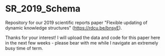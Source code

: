 # SR_2019_Schema
Repository for our 2019 scientific reports paper "Flexible updating of dynamic knowledge structures" (https://rdcu.be/bnsyE). 

Thanks for your interest! 
I will upload the data and code for this paper here in the next few weeks - please bear with me while I navigate an extremely busy time of term. 
